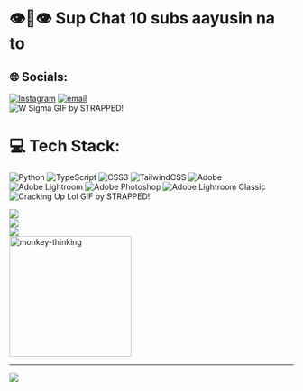 # 👁️👅👁️ Sup Chat 10 subs aayusin na to


## 🌐 Socials:
[![Instagram](https://img.shields.io/badge/Instagram-%23E4405F.svg?logo=Instagram&logoColor=white)](https://instagram.com/sxyyyyyy.__) [![email](https://img.shields.io/badge/Email-D14836?logo=gmail&logoColor=white)](mailto:jayceemarkong07@gmail.com)
<br>
![W Sigma GIF by STRAPPED!](https://github.com/user-attachments/assets/dd451ca7-0b48-4500-86cc-4a4980ebfa44)
</br>

# 💻 Tech Stack:
![Python](https://img.shields.io/badge/python-3670A0?style=for-the-badge&logo=python&logoColor=ffdd54) ![TypeScript](https://img.shields.io/badge/typescript-%23007ACC.svg?style=for-the-badge&logo=typescript&logoColor=white) ![CSS3](https://img.shields.io/badge/css3-%231572B6.svg?style=for-the-badge&logo=css3&logoColor=white) ![TailwindCSS](https://img.shields.io/badge/tailwindcss-%2338B2AC.svg?style=for-the-badge&logo=tailwind-css&logoColor=white) ![Adobe](https://img.shields.io/badge/adobe-%23FF0000.svg?style=for-the-badge&logo=adobe&logoColor=white) ![Adobe Lightroom](https://img.shields.io/badge/Adobe%20Lightroom-31A8FF.svg?style=for-the-badge&logo=Adobe%20Lightroom&logoColor=white) ![Adobe Photoshop](https://img.shields.io/badge/adobe%20photoshop-%2331A8FF.svg?style=for-the-badge&logo=adobe%20photoshop&logoColor=white) ![Adobe Lightroom Classic](https://img.shields.io/badge/Adobe%20Lightroom%20Classic-31A8FF.svg?style=for-the-badge&logo=Adobe%20Lightroom%20Classic&logoColor=white) <br> ![Cracking Up Lol GIF by STRAPPED!](https://github.com/user-attachments/assets/f8a91dff-211c-4041-a59a-07399aaaeda8) </br>


![](https://github-readme-stats.vercel.app/api?username=Jseebidi&theme=dark&hide_border=false&include_all_commits=true&count_private=true)<br/>
![](https://nirzak-streak-stats.vercel.app/?user=Jseebidi&theme=dark&hide_border=false)<br/>
![](https://github-readme-stats.vercel.app/api/top-langs/?username=Jseebidi&theme=dark&hide_border=false&include_all_commits=true&count_private=true&layout=compact)
<br>
<img width="216" height="214" alt="monkey-thinking" src="https://github.com/user-attachments/assets/20ec4dea-7987-49af-b189-70fc41bc58b6" />
</br>

---
[![](https://visitcount.itsvg.in/api?id=Jseebidi&icon=0&color=0)](https://visitcount.itsvg.in)


